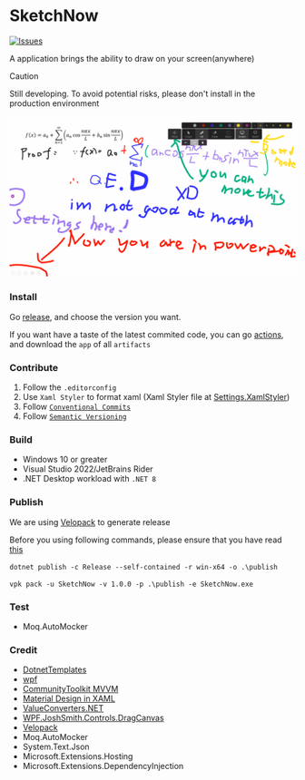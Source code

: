 # SketchNow
[![Issues](https://img.shields.io/github/issues/SketchNow/SketchNow.WPF.svg)](https://github.com/SketchNow/SktechNow.WPF/issues)

A application brings the ability to draw on your screen(anywhere)
> [!CAUTION]
> Still developing. To avoid potential risks, please don't install in the production environment

![Screenshot of you are using a desktop application with SketchNow](screenshot.png)

### Install

Go [release](https://github.com/SketchNow/SketchNow.WPF/releases), and choose the version you want.

If you want have a taste of the latest commited code, you can go [actions](https://github.com/SketchNow/SketchNow.WPF/actions), and download the `app` of all `artifacts`  

### Contribute
1. Follow the `.editorconfig`
2. Use `Xaml Styler` to format xaml (Xaml Styler file at [Settings.XamlStyler](Settings.XamlStyler))
3. Follow [`Conventional Commits`](https://www.conventionalcommits.org/en/v1.0.0/)
4. Follow [`Semantic Versioning`](https://semver.org/)
### Build
- Windows 10 or greater
- Visual Studio 2022/JetBrains Rider
- .NET Desktop workload with `.NET 8`
### Publish
We are using [Velopack](https://github.com/velopack/velopack) to generate release

Before you using following commands, please ensure that you have read [this](https://docs.velopack.io/getting-started/csharp)
```shell
dotnet publish -c Release --self-contained -r win-x64 -o .\publish
```
```shell
vpk pack -u SketchNow -v 1.0.0 -p .\publish -e SketchNow.exe
```
### Test
- Moq.AutoMocker
### Credit
- [DotnetTemplates](https://github.com/Keboo/DotnetTemplates)
- [wpf](https://github.com/dotnet/wpf)
- [CommunityToolkit MVVM](https://github.com/CommunityToolkit/dotnet)
- [Material Design in XAML](https://github.com/MaterialDesignInXAML/MaterialDesignInXamlToolkit)
- [ValueConverters.NET](https://github.com/thomasgalliker/ValueConverters.NET)
- [WPF.JoshSmith.Controls.DragCanvas](https://github.com/denxorz/WPF.JoshSmith.Controls.DragCanvas)
- [Velopack](https://github.com/velopack/velopack)
- Moq.AutoMocker
- System.Text.Json
- Microsoft.Extensions.Hosting
- Microsoft.Extensions.DependencyInjection
